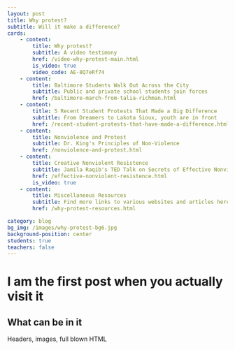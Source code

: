```yaml
---
layout: post
title: Why protest?
subtitle: Will it make a difference?
cards:
    - content: 
        title: Why protest?
        subtitle: A video testimony
        href: /video-why-protest-main.html
        is_video: true
        video_code: AE-8Q7eRf74
    - content: 
        title: Baltimore Students Walk Out Across the City
        subtitle: Public and private school students join forces
        href: /baltimore-march-from-talia-richman.html
    - content: 
        title: 5 Recent Student Protests That Made a Big Difference
        subtitle: From Dreamers to Lakota Sioux, youth are in front
        href: /recent-student-protests-that-have-made-a-difference.html 
    - content: 
        title: Nonviolence and Protest
        subtitle: Dr. King's Principles of Non-Violence
        href: /nonviolence-and-protest.html 
    - content: 
        title: Creative Nonviolent Resistence
        subtitle: Jamila Raqib's TED Talk on Secrets of Effective Nonviolence
        href: /effective-nonviolent-resistence.html
        is_video: true
    - content: 
        title: Miscellaneous Resources
        subtitle: Find more links to various websites and articles here.
        href: /why-protest-resources.html

category: blog
bg_img: /images/why-protest-bg6.jpg
background-position: center
students: true
teachers: false
---
```


I am the first post when you actually visit it
==============================================

## What can be in it

Headers, images, full blown HTML
